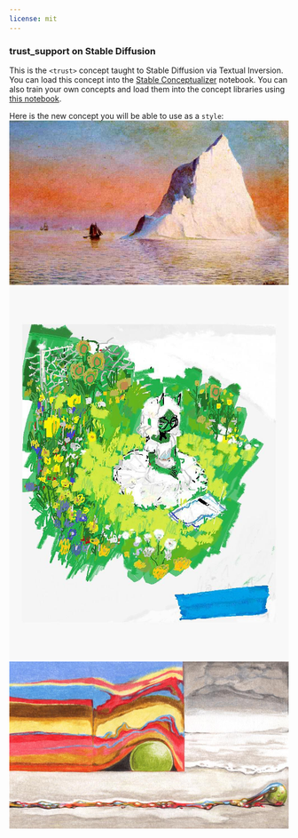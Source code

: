 ```yaml
---
license: mit
---
```

### trust_support on Stable Diffusion
This is the `<trust>` concept taught to Stable Diffusion via Textual Inversion. You can load this concept into the [Stable Conceptualizer](https://colab.research.google.com/github/huggingface/notebooks/blob/main/diffusers/stable_conceptualizer_inference.ipynb) notebook. You can also train your own concepts and load them into the concept libraries using [this notebook](https://colab.research.google.com/github/huggingface/notebooks/blob/main/diffusers/sd_textual_inversion_training.ipynb).

Here is the new concept you will be able to use as a `style`:
![<trust> 0](./concept_images/1.jpeg)
![<trust> 1](./concept_images/0.jpeg)
![<trust> 2](./concept_images/2.jpeg)

